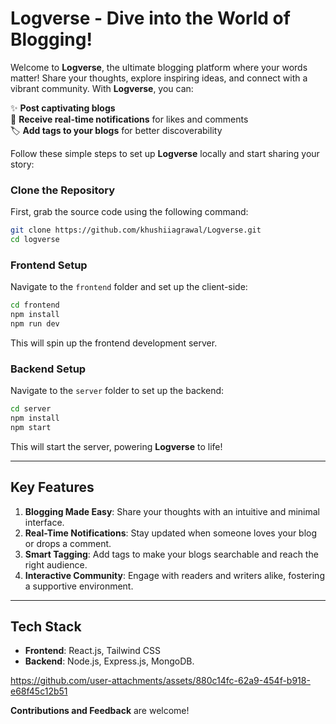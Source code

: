 #  Logverse - Dive into the World of Blogging! 

Welcome to **Logverse**, the ultimate blogging platform where your words matter! Share your thoughts, explore inspiring ideas, and connect with a vibrant community. With **Logverse**, you can:  

✨ **Post captivating blogs**  
💬 **Receive real-time notifications** for likes and comments  
🏷️ **Add tags to your blogs** for better discoverability  

Follow these simple steps to set up **Logverse** locally and start sharing your story:  
### Clone the Repository  
First, grab the source code using the following command:  
```bash  
git clone https://github.com/khushiiagrawal/Logverse.git
cd logverse
```  

### Frontend Setup  
Navigate to the `frontend` folder and set up the client-side:  
```bash  
cd frontend
npm install  
npm run dev

```  
This will spin up the frontend development server. 

### Backend Setup  
Navigate to the `server` folder to set up the backend:  
```bash  
cd server
npm install  
npm start  
```  
This will start the server, powering **Logverse** to life!

---
## Key Features  
1. **Blogging Made Easy**: Share your thoughts with an intuitive and minimal interface.  
2. **Real-Time Notifications**: Stay updated when someone loves your blog or drops a comment.  
3. **Smart Tagging**: Add tags to make your blogs searchable and reach the right audience.  
4. **Interactive Community**: Engage with readers and writers alike, fostering a supportive environment.  

---
## Tech Stack  
- **Frontend**: React.js, Tailwind CSS  
- **Backend**: Node.js, Express.js, MongoDB.



https://github.com/user-attachments/assets/880c14fc-62a9-454f-b918-e68f45c12b51



**Contributions and Feedback** are welcome! 

